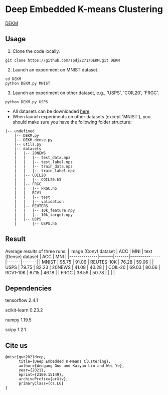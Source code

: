# Deep Embedded K-means Clustering
[DEKM](https://arxiv.org/abs/2109.15149)

## Usage

1) Clone the code locally.
```
git clone https://github.com/spdj2271/DEKM.git DEKM
```
2) Launch an experiment on MNIST dataset.

```
cd DEKM
python DEKM.py MNIST
```

3)  Launch an experiment on other dataset, e.g., 'USPS', 'COIL20', 'FRGC'. 
```
python DEKM.py USPS
```
- All datasets can be downloaded [here](https://drive.google.com/drive/folders/1raiYP1joy8gtsHXYcW5EuNtECSPRu37v?usp=sharing). 
- When launch experiments on other datasets (except 'MNIST'), you should make sure you have the following folder structure:
```
|-- undefined
    |-- DEKM.py
    |-- DEKM_dense.py
    |-- utils.py
    |-- datasets
    |   |-- 20NEWS
    |   |   |-- test_data.npz
    |   |   |-- test_label.npz
    |   |   |-- train_data.npz
    |   |   |-- train_label.npz
    |   |-- COIL20
    |   |   |-- COIL20.h5
    |   |-- FRGC
    |   |   |-- FRGC.h5
    |   |-- RCV1
    |   |   |-- test
    |   |   |-- validation
    |   |-- REUTERS
    |   |   |-- 10k_feature.npy
    |   |   |-- 10k_target.npy
    |   |-- USPS
    |       |-- USPS.h5
```

## Result
Average results of three runs:
| image (Conv) dataset | ACC   | MNI   | text (Dense) dataset | ACC   | MNI   |
|--------------|-------|-------|---------------|-------|-------|
| MNIST        | 95.75 | 91.06 | REUTES-10K    | 76.28 | 59.06 |
| USPS         | 79.75 | 82.23 | 20NEWS        | 41.08 | 40.28 |
| COIL-20      | 69.03 | 80.06 | RCV1-10K      | 67.15 | 46.18 |
| FRGC         | 38.59 | 50.78 |               |       |       |

## Dependencies
tensorflow 2.4.1

scikit-learn 0.23.2

numpy 1.19.5

scipy 1.2.1

## Cite us
```
@misc{guo2021deep,
      title={Deep Embedded K-Means Clustering}, 
      author={Wengang Guo and Kaiyan Lin and Wei Ye},
      year={2021},
      eprint={2109.15149},
      archivePrefix={arXiv},
      primaryClass={cs.LG}
}
```
